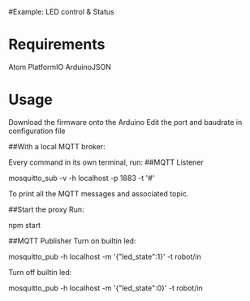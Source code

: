 #Example: LED control & Status


# Requirements

Atom
PlatformIO
ArduinoJSON

# Usage


Download the firmware onto the Arduino
Edit the port and baudrate in configuration file

##With a local MQTT broker:


Every command in its own terminal, run: 
##MQTT Listener

mosquitto_sub -v -h localhost -p 1883 -t '#'

To print all the MQTT messages and associated topic.

##Start the proxy
Run:

npm start


##MQTT Publisher
Turn on builtin led:

mosquitto_pub -h localhost -m '{"led_state":1}' -t robot/in 


Turn off builtin led:

mosquitto_pub -h localhost -m '{"led_state":0}' -t robot/in 

